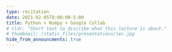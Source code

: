 ```yaml
---
type: recitation
date: 2021-02-05T8:00:00-5:00
title: Python + Numpy + Google Collab
# tldr: "Short text to discribe what this lecture is about."
# thumbnail: /static_files/presentations/lec.jpg
hide_from_announcments: true
---
```


